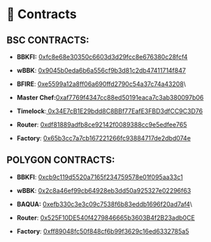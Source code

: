 # 📃 Contracts

## BSC CONTRACTS:

* **BBKFI:** [0xfc8e68e30350c6603d3d29fcc8e676380c28fcf4](https://bscscan.com/address/0xfc8e68e30350c6603d3d29fcc8e676380c28fcf4)
* **wBBK**: [0x9045b0eda6b6a556cf9b3d81c2db47411714f847](https://bscscan.com/token/0x9045b0eda6b6a556cf9b3d81c2db47411714f847)
* **BFIRE**: [0xe5599a12a8ff06a690ffd2790c54a37c74a43208](https://bscscan.com/address/0xe5599a12a8ff06a690ffd2790c54a37c74a43208)\

* **Master Chef:**[0xaf7769f4347cc88ed50191eaca7c3ab380097b06](https://bscscan.com/address/0xaf7769f4347cc88ed50191eaca7c3ab380097b06)
* **Timelock**:[ 0x34E7cB1E29bdd8C8BBf77EafE3FBD3dfCC9C3D76](https://bscscan.com/address/0x34E7cB1E29bdd8C8BBf77EafE3FBD3dfCC9C3D76)
* **Router**: [0xdf81889adfb8ce92142f0089388cc9e5edfee765](https://bscscan.com/address/0xdf81889adfb8ce92142f0089388cc9e5edfee765#code)
* **Factory**: [0x65b3cc7a7cb167221266fc93884717de2dbd074e](https://bscscan.com/address/0x65b3cc7a7cb167221266fc93884717de2dbd074e#code)



## POLYGON CONTRACTS:

* **BBKFI**: [0xcb9c119d5520a7165f234759578e01f095aa33c1](https://polygonscan.com/token/0xcb9c119d5520a7165f234759578e01f095aa33c1)
* **wBBK**: [0x2c8a46ef99cb64928eb3dd50a925327e02296f63](https://polygonscan.com/token/0x2c8a46ef99cb64928eb3dd50a925327e02296f63)
* **BAQUA:** [0xefb330c3e3c09c7538f6b83eddb1696f20ad7af4](https://polygonscan.com/token/0xefb330c3e3c09c7538f6b83eddb1696f20ad7af4)\

* **Router**: [0x525F10DE540f4279846665b3603B4f2B23adb0CE](https://polygonscan.com/address/0x525F10DE540f4279846665b3603B4f2B23adb0CE#code)
* **Factory**: [0xff89048fc50f848cf6b99f3629c16ed6332785a5](https://polygonscan.com/address/0xff89048fc50f848cf6b99f3629c16ed6332785a5#code)
